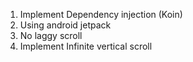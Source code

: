 1. Implement Dependency injection (Koin)
2. Using android jetpack
3. No laggy scroll
4. Implement Infinite vertical scroll
